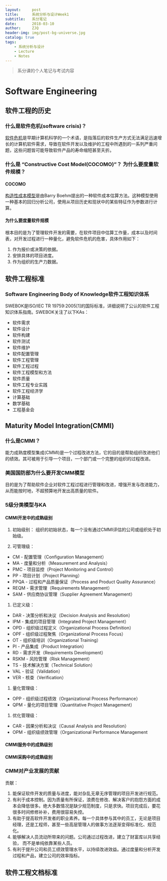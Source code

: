 ```yaml
---
layout:     post
title:      系统分析与设计Week1
subtitle:   系分笔记
date:       2018-03-10
author:     ZJQ
header-img: img/post-bg-universe.jpg
catalog: true
tags:
    - 系统分析与设计
    - Lecture
    - Notes
---
```


> 系分课的个人笔记与考试内容

# Software Engineering

## 软件工程的历史

### 什么是软件危机(software crisis)？
[软件危机](https://zh.wikipedia.org/wiki/%E8%BD%AF%E4%BB%B6%E5%8D%B1%E6%9C%BA)是早期计算机科学的一个术语，是指落后的软件生产方式无法满足迅速增长的计算机软件需求，导致在软件开发以及维护的工程中所遇到的一系列严重问题，这些问题皆可能导致软件产品的寿命缩短甚至夭折。

### 什么是 “Constructive Cost Model(COCOMO)”？ 为什么要度量软件规模？

#### COCOMO
[构造性成本模型](https://zh.wikipedia.org/wiki/%E6%9E%84%E9%80%A0%E6%80%A7%E6%88%90%E6%9C%AC%E6%A8%A1%E5%9E%8B)是由Barry Boehm提出的一种软件成本估算方法。这种模型使用一种基本的回归分析公司，使用从项目历史和现状中的某些特征作为参数进行计算。

#### 为什么要度量软件规模
根本目的是为了管理软件开发的需要，在软件项目中估算工作量，成本以及时间表，对开发过程进行一种量化，避免软件危机的危害，具体作用如下：
1. 作为报价或决策的依据。
1. 安排具体的项目进度。
1. 作为组织的生产力数据。

## 软件工程标准

### Software Engineering Body of Knowledge软件工程知识体系
SWEBOK是ISO/IEC TR 19759:2005[1]的国际标准，详细说明了公认的软件工程知识体系指南。SWEBOK关注了以下KAs：
+ 软件需求
+ 软件设计
+ 软件构建
+ 软件测试
+ 软件维护
+ 软件配置管理
+ 软件工程管理
+ 软件工程过程
+ 软件工程模型和方法
+ 软件质量
+ 软件工程专业实践
+ 软件工程经济学
+ 计算基础
+ 数学基础
+ 工程基金会

## Maturity Model Integration(CMMI)

### 什么是CMMI？
能力成熟度模型集成(CMMI)是一个过程改进方法，它的目的是帮助组织改进他们的绩效。其可被用于引导一个项目，一个部门或一个完整的组织的过程改进。

### 美国国防部为什么要开发CMM模型
目的是为了帮助软件企业对软件工程过程进行管理和改进，增强开发与改进能力，从而能按时地，不超预算地开发出高质量的软件。

### 5级分类模型与KA

#### CMMI开发中的成熟级别
1. 初始级别：
组织的初始状态，每一个没有通过CMMI评估的公司或组织处于初始级。

1. 可管理级：
+ CM - 配置管理（Configuration Management）
+ MA - 度量和分析（Measurement and Analysis）
+ PMC - 项目监控（Project Monitoring and Control）
+ PP - 项目计划（Project Planning）
+ PPQA - 过程和产品质量保证（Process and Product Quality Assurance）
+ REQM - 需求管理（Requirements Management）
+ SAM - 供应商协议管理（Supplier Agreement Management）
1. 已定义级：
+ DAR - 决策分析和决议（Decision Analysis and Resolution）
+ IPM - 集成的项目管理（Integrated Project Management）
+ OPD - 组织级过程定义（Organizational Process Definition）
+ OPF - 组织级过程聚焦（Organizational Process Focus）
+ OT - 组织级培训（Organizational Training）
+ PI - 产品集成（Product Integration）
+ RD - 需求开发（Requirements Development）
+ RSKM - 风险管理（Risk Management）
+ TS - 技术解决方案（Technical Solution）
+ VAL - 验证（Validation）
+ VER - 核查（Verification）
1. 量化管理级：
+ OPP - 组织级过程绩效（Organizational Process Performance）
+ QPM - 量化的项目管理（Quantitative Project Management）
1. 优化管理级：
+ CAR - 因果分析和决议（Causal Analysis and Resolution）
+ OPM - 组织级绩效管理（Organizational Performance Management

#### CMMI服务中的成熟级别

#### CMMI采购中的成熟级别

### CMM对产业发展的贡献
贡献：
1. 能保证软件开发的质量与进度，能对杂乱无章无序管理的项目开发进行规范。
1. 有利于成本控制。因为质量有所保证，浪费在修改、解决客户的抱怨方面的成本会降低很多。绝大多数情况是缺少规范制度，只是求快。项目完成后，要花很多时间修修补补，费用很容易失控。
1. 有助于提高软件开发者的职业素养。每一个具体参与其中的员工，无论是项目经理，还是工程师，甚至一些高层管理人的做事方法逐渐变得标准化、规范化。
1. 能够解决人员流动所带来的问题。公司通过过程改进，建立了财富库以共享经验， 而不是单纯依靠某些人员。
1. 有利于提升公司和员工绩效管理水平，以持续改进效益。通过度量和分析开发过程和产品，建立公司的效率指标。

## 软件工程文档标准
